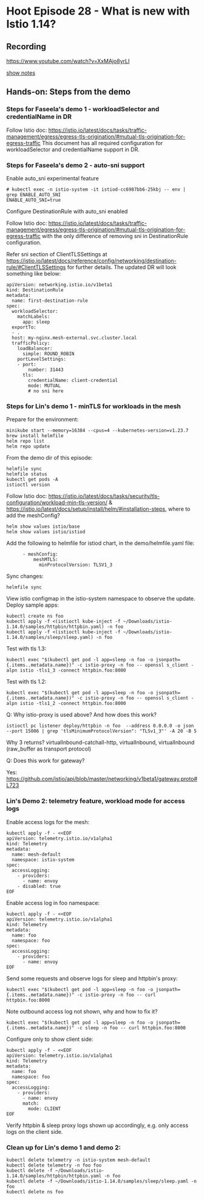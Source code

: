 # Hoot Episode 28 - What is new with Istio 1.14?

## Recording ##
 https://www.youtube.com/watch?v=XxMAjo8yrLI

[show notes](SHOWNOTES.md)

## Hands-on: Steps from the demo

### Steps for Faseela's demo 1 - workloadSelector and credentialName in DR

Follow Istio doc:
https://istio.io/latest/docs/tasks/traffic-management/egress/egress-tls-origination/#mutual-tls-origination-for-egress-traffic
This document has all required configuration for workloadSelector and credentialName support in DR.


### Steps for Faseela's demo 2 - auto-sni support

Enable auto_sni experimental feature

```
# kubectl exec -n istio-system -it istiod-cc6987bb6-25kbj -- env | grep ENABLE_AUTO_SNI
ENABLE_AUTO_SNI=true
```

Configure DestinationRule with auto_sni enabled

Follow Istio doc:
https://istio.io/latest/docs/tasks/traffic-management/egress/egress-tls-origination/#mutual-tls-origination-for-egress-traffic
with the only difference of removing sni in DestinationRule configuration.

Refer sni section of ClientTLSSettings at https://istio.io/latest/docs/reference/config/networking/destination-rule/#ClientTLSSettings
for further details. The updated DR will look something like below:

```
apiVersion: networking.istio.io/v1beta1
kind: DestinationRule
metadata:
  name: first-destination-rule
spec:
  workloadSelector:
    matchLabels:
      app: sleep
  exportTo:
  - .
  host: my-nginx.mesh-external.svc.cluster.local
  trafficPolicy:
    loadBalancer:
      simple: ROUND_ROBIN
    portLevelSettings:
    - port:
        number: 31443
      tls:
        credentialName: client-credential
        mode: MUTUAL
        # no sni here
```

### Steps for Lin's demo 1 - minTLS for workloads in the mesh

Prepare for the environment:
```
minikube start --memory=16384 --cpus=4 --kubernetes-version=v1.23.7
brew install helmfile
helm repo list
helm repo update
```

From the demo dir of this episode:
```
helmfile sync
helmfile status
kubectl get pods -A
istioctl version
```

Follow Istio doc:
https://istio.io/latest/docs/tasks/security/tls-configuration/workload-min-tls-version/ & https://istio.io/latest/docs/setup/install/helm/#installation-steps, where to add the meshConfig?

```
helm show values istio/base
helm show values istio/istiod
```
Add the following to helmfile for istiod chart, in the demo/helmfile.yaml file:

```
      - meshConfig:
          meshMTLS:
            minProtocolVersion: TLSV1_3
```

Sync changes:

```
helmfile sync
```

View istio configmap in the istio-system namespace to observe the update.
Deploy sample apps:

```
kubectl create ns foo
kubectl apply -f <(istioctl kube-inject -f ~/Downloads/istio-1.14.0/samples/httpbin/httpbin.yaml) -n foo
kubectl apply -f <(istioctl kube-inject -f ~/Downloads/istio-1.14.0/samples/sleep/sleep.yaml) -n foo
```

Test with tls 1.3:

```
kubectl exec "$(kubectl get pod -l app=sleep -n foo -o jsonpath={.items..metadata.name})" -c istio-proxy -n foo -- openssl s_client -alpn istio -tls1_3 -connect httpbin.foo:8000
```

Test with tls 1.2:

```
kubectl exec "$(kubectl get pod -l app=sleep -n foo -o jsonpath={.items..metadata.name})" -c istio-proxy -n foo -- openssl s_client -alpn istio -tls1_2 -connect httpbin.foo:8000
```

Q: Why istio-proxy is used above?  And how does this work?

```
istioctl pc listener deploy/httpbin -n foo  --address 0.0.0.0 -o json --port 15006 | grep 'tlsMinimumProtocolVersion": "TLSv1_3"' -A 20 -B 5
```

Why 3 returns?  virtualInbound-catchall-http, virtualInbound, virtualInbound (raw_buffer as transport protocol)

Q: Does this work for gateway?

Yes: https://github.com/istio/api/blob/master/networking/v1beta1/gateway.proto#L723

### Lin's Demo 2: telemetry feature, workload mode for access logs

Enable access logs for the mesh:

```
kubectl apply -f - <<EOF
apiVersion: telemetry.istio.io/v1alpha1
kind: Telemetry
metadata:
  name: mesh-default
  namespace: istio-system
spec:
  accessLogging:
    - providers:
      - name: envoy
    - disabled: true
EOF
```

Enable access log in foo namespace:

```
kubectl apply -f - <<EOF
apiVersion: telemetry.istio.io/v1alpha1
kind: Telemetry
metadata:
  name: foo
  namespace: foo
spec:
  accessLogging:
    - providers:
      - name: envoy
EOF
```

Send some requests and observe logs for sleep and httpbin's proxy:

```
kubectl exec "$(kubectl get pod -l app=sleep -n foo -o jsonpath={.items..metadata.name})" -c istio-proxy -n foo -- curl httpbin.foo:8000
```

Note outbound access log not shown, why and how to fix it?

```
kubectl exec "$(kubectl get pod -l app=sleep -n foo -o jsonpath={.items..metadata.name})" -c sleep -n foo -- curl httpbin.foo:8000
```

Configure only to show client side:

```
kubectl apply -f - <<EOF
apiVersion: telemetry.istio.io/v1alpha1
kind: Telemetry
metadata:
  name: foo
  namespace: foo
spec:
  accessLogging:
    - providers:
      - name: envoy
      match:
        mode: CLIENT
EOF
```

Verify httpbin & sleep proxy logs shown up accordingly, e.g. only access logs on the client side.

### Clean up for Lin's demo 1 and demo 2:

```
kubectl delete telemetry -n istio-system mesh-default
kubectl delete telemetry -n foo foo
kubectl delete -f ~/Downloads/istio-1.14.0/samples/httpbin/httpbin.yaml -n foo
kubectl delete -f ~/Downloads/istio-1.14.0/samples/sleep/sleep.yaml -n foo
kubectl delete ns foo
```
